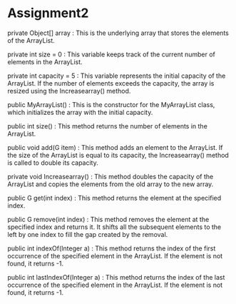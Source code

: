 # Assignment2
private Object[] array : This is the underlying array that stores the elements of the ArrayList. 

private int size = 0 : This variable keeps track of the current number of elements in the ArrayList.

private int capacity = 5 : This variable represents the initial capacity of the ArrayList. If the number of elements exceeds the capacity, the array is resized using the Increasearray() method.

public MyArrayList()  : This is the constructor for the MyArrayList class, which initializes the array with the initial capacity.

public int size() : This method returns the number of elements in the ArrayList.

public void add(G item)  : This method adds an element to the ArrayList. If the size of the ArrayList is equal to its capacity, the Increasearray() method is called to double its capacity.

private void Increasearray()  : This method doubles the capacity of the ArrayList and copies the elements from the old array to the new array.

public G get(int index)  : This method returns the element at the specified index.

public G remove(int index)  : This method removes the element at the specified index and returns it. It shifts all the subsequent elements to the left by one index to fill the gap created by the removal.

public int indexOf(Integer a)  : This method returns the index of the first occurrence of the specified element in the ArrayList. If the element is not found, it returns -1.

public int lastIndexOf(Integer a)  : This method returns the index of the last occurrence of the specified element in the ArrayList. If the element is not found, it returns -1.
